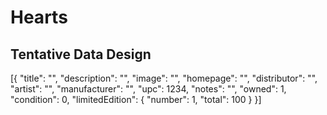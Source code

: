 # Hearts

## Tentative Data Design
[{
  "title": "",
  "description": "",
  "image": "",
  "homepage": "",
  "distributor": "",
  "artist": "",
  "manufacturer": "",
  "upc": 1234,
  "notes": "",
  "owned": 1,
  "condition": 0,
  "limitedEdition": {
    "number": 1,
    "total": 100
  }
}]
